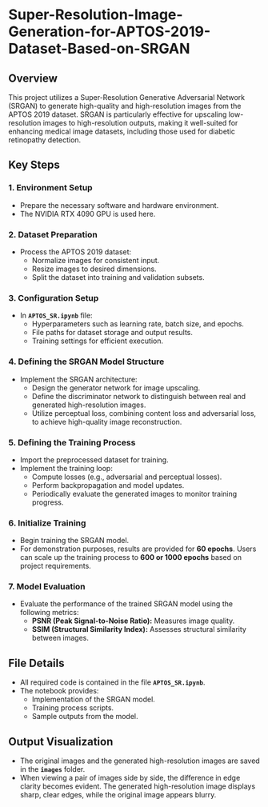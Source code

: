 # Super-Resolution-Image-Generation-for-APTOS-2019-Dataset-Based-on-SRGAN

## Overview
This project utilizes a Super-Resolution Generative Adversarial Network (SRGAN) to generate high-quality and high-resolution images from the APTOS 2019 dataset. SRGAN is particularly effective for upscaling low-resolution images to high-resolution outputs, making it well-suited for enhancing medical image datasets, including those used for diabetic retinopathy detection.

## Key Steps

### 1. Environment Setup
- Prepare the necessary software and hardware environment.
- The NVIDIA RTX 4090 GPU is used here.

### 2. Dataset Preparation
- Process the APTOS 2019 dataset:
  - Normalize images for consistent input.
  - Resize images to desired dimensions.
  - Split the dataset into training and validation subsets.

### 3. Configuration Setup
- In **`APTOS_SR.ipynb`** file: 
  - Hyperparameters such as learning rate, batch size, and epochs.
  - File paths for dataset storage and output results.
  - Training settings for efficient execution.

### 4. Defining the SRGAN Model Structure
- Implement the SRGAN architecture:
  - Design the generator network for image upscaling.
  - Define the discriminator network to distinguish between real and generated high-resolution images.
  - Utilize perceptual loss, combining content loss and adversarial loss, to achieve high-quality image reconstruction.

### 5. Defining the Training Process
- Import the preprocessed dataset for training.
- Implement the training loop:
  - Compute losses (e.g., adversarial and perceptual losses).
  - Perform backpropagation and model updates.
  - Periodically evaluate the generated images to monitor training progress.

### 6. Initialize Training
- Begin training the SRGAN model.
- For demonstration purposes, results are provided for **60 epochs**. Users can scale up the training process to **600 or 1000 epochs** based on project requirements.

### 7. Model Evaluation
- Evaluate the performance of the trained SRGAN model using the following metrics:
  - **PSNR (Peak Signal-to-Noise Ratio):** Measures image quality.
  - **SSIM (Structural Similarity Index):** Assesses structural similarity between images.

## File Details
- All required code is contained in the file **`APTOS_SR.ipynb`**.
- The notebook provides:
  - Implementation of the SRGAN model.
  - Training process scripts.
  - Sample outputs from the model.

## Output Visualization
- The original images and the generated high-resolution images are saved in the **`images`** folder.
- When viewing a pair of images side by side, the difference in edge clarity becomes evident. The generated high-resolution image displays sharp, clear edges, while the original image appears blurry.

